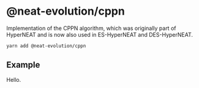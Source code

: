 # @neat-evolution/cppn

Implementation of the CPPN algorithm, which was originally part of HyperNEAT and is now also used in ES-HyperNEAT and DES-HyperNEAT.

```sh
yarn add @neat-evolution/cppn
```

## Example

Hello.
